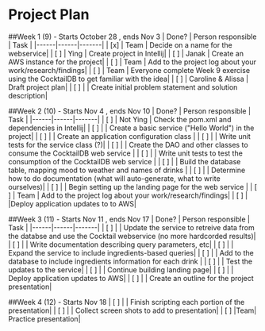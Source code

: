 # Project Plan

##Week 1 (9) - Starts October 28 , ends Nov 3
| Done? | Person responsible | Task |
|------|------|-------|
| [x] | Team | Decide on a name for the webservice|
| [ ] | Ying | Create project in Intellij|
| [ ] | Janak | Create an AWS instance for the project|
| [ ] | Team | Add to the project log about your work/research/findings|
| [ ] | Team | Everyone complete Week 9 exercise using the CocktailDB to get familiar with the idea|
| [ ] | Caroline & Alissa | Draft project plan|
| [ ] | | Create initial problem statement and solution description|

                                                         
##Week 2 (10) - Starts Nov 4 , ends Nov 10
| Done? | Person responsible | Task |
|------|------|-------|
| [ ] | Not Ying | Check the pom.xml and dependencies in Intellij|
| [ ] | | Create a basic service ("Hello World") in the project|
| [ ] | | Create an application configuration class |
| [ ] | | Write unit tests for the service class (?)|
| [ ] | | Create the DAO and other classes to consume the CocktailDB web service |
| [ ] | | Write unit tests to test the consumption of the CocktailDB web service |
| [ ] | | Build the database table, mapping mood to weather and names of drinks |
| [ ] | | Determine how to do documentation (what will auto-generate, what to write ourselves)|
| [ ] | | Begin setting up the landing page for the web service |
| [ ] | Team | Add to the project log about your work/research/findings|
| [ ] | |Deploy application updates to to AWS|


##Week 3 (11) - Starts Nov 11 , ends Nov 17
| Done? | Person responsible | Task |
|------|------|-------|
| [ ] | | Update the service to retreive data from the databse and use the Cocktail webservice (no more hardcorded results)|
| [ ] | | Write documentation describing query parameters, etc|
| [ ] | | Expand the service to include ingredients-based queries|
| [ ] | | Add to the database to include ingredients information for each drink |
| [ ] | | Test the updates to the service|
| [ ] | | Continue building landing page|
| [ ] | | Deploy application updates to AWS|
| [ ] | | Create an outline for the project presentation|

##Week 4 (12) - Starts Nov 18
| [ ] | | Finish scripting each portion of the presentation|
| [ ] | | Collect screen shots to add to presentation|
| [ ] |Team| Practice presentation|

